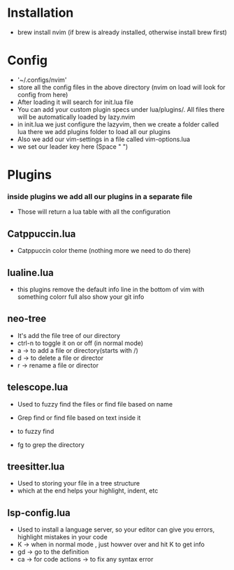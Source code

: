 # Installation

- brew install nvim (if brew is already installed, otherwise install brew first)

# Config 

- '~/.configs/nvim' 
- store all the config files in the above directory (nvim on load will look for config from here)
- After loading it will search for init.lua file 
- You can add your custom plugin specs under lua/plugins/. All files there will be automatically loaded by lazy.nvim
- in init.lua we just configure the lazyvim, then we create a folder called lua there we add plugins folder to load all our plugins 
- Also we add our vim-settings in a file called vim-options.lua 
- we set our leader key here (Space " ")


# Plugins 

### inside plugins we add all our plugins in a separate file

- Those will return a lua table with all the configuration 

## Catppuccin.lua

- Catppuccin color theme (nothing more we need to do there)

## lualine.lua

- this plugins remove the default info line in the bottom of vim with something colorr full also show your git info 

## neo-tree

- It's add the file tree of our directory 
- <C-n> ctrl-n to toggle it on or off (in normal mode)
- a -> to add a file or directory(starts with /)
- d -> to delete a file or director 
- r -> rename a file or director 

## telescope.lua 

- Used to fuzzy find the files or find file based on name
- Grep find or find file based on text inside it 

- <C-p> to fuzzy find 
- <leader>fg to grep the directory 


## treesitter.lua 

- Used to storing your file in a tree structure
- which at the end helps your highlight, indent, etc

## lsp-config.lua

- Used to install a language server, so your editor can give  you errors, highlight mistakes in your code  
- K -> when in normal mode , just howver over and hit K to get info
- gd -> go to the definition 
- <leader>ca -> for code actions -> to fix any syntax error 
